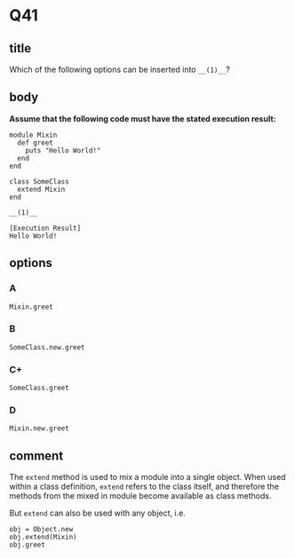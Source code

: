 # Q41

## title

Which of the following options can be inserted into `__(1)__`?

## body

**Assume that the following code must have the stated execution result:**

```
module Mixin
  def greet
    puts "Hello World!"
  end
end

class SomeClass
  extend Mixin
end

__(1)__

[Execution Result]
Hello World!
```

## options

### A

`Mixin.greet`

### B

`SomeClass.new.greet`

### C+

`SomeClass.greet`

### D

`Mixin.new.greet`

## comment

The `extend` method is used to mix a module into a single object. When used within a class definition, `extend` refers to the class itself, and therefore the methods from the mixed in module become available as class methods.

But `extend` can also be used with any object, i.e.

```
obj = Object.new
obj.extend(Mixin)
obj.greet
```